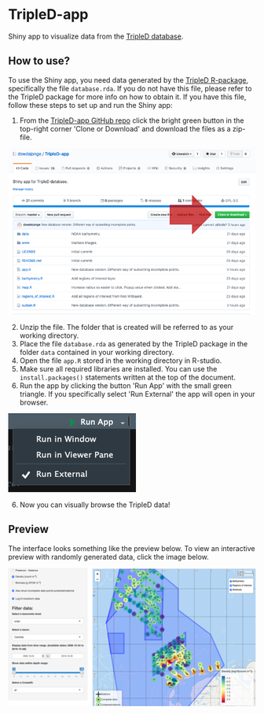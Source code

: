 # TripleD-app
Shiny app to visualize data from the [TripleD database](https://www.github.com/dswdejonge/TripleD).

## How to use?
To use the Shiny app, you need data generated by the [TripleD R-package](https://www.github.com/dswdejonge/TripleD), specifically the file `database.rda`. If you do not have this file, please refer to the TripleD package for  more info on how to obtain it. If you have this file, follow these steps to set up and run the Shiny app:
1. From the [TripleD-app GitHub repo](https://www.github.com/dswdejonge/TripleD-app) click the bright green button in the top-right corner 'Clone or Download' and download the files as a zip-file.  

![download zip](https://raw.githubusercontent.com/dswdejonge/TripleD-app/master/www/zip.png)

2. Unzip the file. The folder that is created will be referred to as your working directory.
3. Place the file `database.rda` as generated by the TripleD package in the folder `data` contained in your working directory.
4. Open the file `app.R` stored in the working directory in R-studio.  
5. Make sure all required libraries are installed. You can use the `install.packages()` statements written at the top of the document.  
6. Run the app by clicking the button 'Run App' with the small green triangle. If you specifically select 'Run External' the app will open in your browser.   

![run app button](https://raw.githubusercontent.com/dswdejonge/TripleD-app/master/www/run-app.png)

6. Now you can visually browse the TripleD data!

## Preview
The interface looks something like the preview below. To view an interactive preview with randomly generated data, click the image below.  

<a href="https://dswdejonge.shinyapps.io/app_tripled/" target="_blank"><img src="https://raw.githubusercontent.com/dswdejonge/TripleD-app/master/www/preview.png"/></a>
